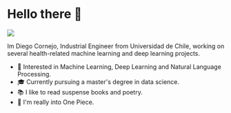 # Hello there 👋

![](https://github.com/diegonachon/diegonachon/banner-image.png)

Im Diego Cornejo, Industrial Engineer from Universidad de Chile, working on several health-related machine learning and deep learning projects.


* 🧐    Interested in Machine Learning, Deep Learning and Natural Language Processing.
* 🎓    Currently pursuing a master's degree in data science.
* 📚    I like to read suspense books and poetry.
* 👒    I'm really into One Piece.